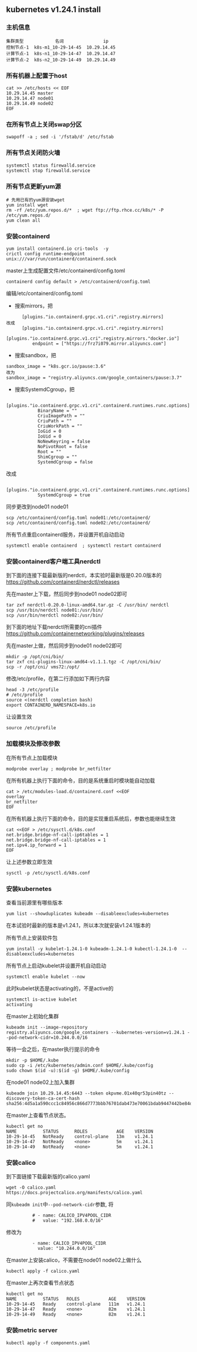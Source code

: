 ## kubernetes v1.24.1 install

### 主机信息
```
集群类型	        名词	             ip
控制节点-1	k8s-m1_10-29-14-45	10.29.14.45
计算节点-1	k8s-n1_10-29-14-47	10.29.14.47
计算节点-2	k8s-n2_10-29-14-49	10.29.14.49
```

### 所有机器上配置于host
```shell
cat >> /etc/hosts << EOF
10.29.14.45 master 
10.29.14.47 node01
10.29.14.49 node02
EOF
```

### 在所有节点上关闭swap分区
```shell
swapoff -a ; sed -i '/fstab/d' /etc/fstab
```

### 所有节点关闭防火墙
```shell
systemctl status firewalld.service
systemctl stop firewalld.service
```


### 所有节点更新yum源
```shell
# 先用已有的yum源安装wget
yum install wget
rm -rf /etc/yum.repos.d/*  ; wget ftp://ftp.rhce.cc/k8s/* -P /etc/yum.repos.d/
yum clean all
```

### 安装containerd
```shell
yum install containerd.io cri-tools  -y
crictl config runtime-endpoint unix:///var/run/containerd/containerd.sock
```

master上生成配置文件/etc/containerd/config.toml
```
containerd config default > /etc/containerd/config.toml
```

编辑/etc/containerd/config.toml

+ 搜索mirrors，把
```
      [plugins."io.containerd.grpc.v1.cri".registry.mirrors]
改成
      [plugins."io.containerd.grpc.v1.cri".registry.mirrors]
        [plugins."io.containerd.grpc.v1.cri".registry.mirrors."docker.io"]
          endpoint = ["https://frz7i079.mirror.aliyuncs.com"]
```

+ 搜索sandbox，把
```
sandbox_image = "k8s.gcr.io/pause:3.6"
改为
sandbox_image = "registry.aliyuncs.com/google_containers/pause:3.7"
```

+ 搜索SystemdCgroup，把
```
          [plugins."io.containerd.grpc.v1.cri".containerd.runtimes.runc.options]
            BinaryName = ""
            CriuImagePath = ""
            CriuPath = ""
            CriuWorkPath = ""
            IoGid = 0
            IoUid = 0
            NoNewKeyring = false
            NoPivotRoot = false
            Root = ""
            ShimCgroup = ""
            SystemdCgroup = false
```
改成
```
          [plugins."io.containerd.grpc.v1.cri".containerd.runtimes.runc.options]
            SystemdCgroup = true
```

同步更改到node01 node01
```shell
scp /etc/containerd/config.toml node01:/etc/containerd/
scp /etc/containerd/config.toml node02:/etc/containerd/
```

所有节点重启containerd服务，并设置开机自动启动
```shell
systemctl enable containerd  ; systemctl restart containerd
```

### 安装containerd客户端工具nerdctl

到下面的连接下载最新版的nerdctl，本实验时最新版是0.20.0版本的
https://github.com/containerd/nerdctl/releases

先在master上下载，然后同步到node01 node02即可
```shell
tar zxf nerdctl-0.20.0-linux-amd64.tar.gz -C /usr/bin/ nerdctl
scp /usr/bin/nerdctl node01:/usr/bin/
scp /usr/bin/nerdctl node02:/usr/bin/
```

到下面的地址下载nerdctl所需要的cni插件
https://github.com/containernetworking/plugins/releases

先在master上做，然后同步到node01 node02即可
```shell
mkdir -p /opt/cni/bin/
tar zxf cni-plugins-linux-amd64-v1.1.1.tgz -C /opt/cni/bin/
scp -r /opt/cni/ vms72:/opt/
```

修改/etc/profile，在第二行添加如下两行内容
```
head -3 /etc/profile
# /etc/profile
source <(nerdctl completion bash)
export CONTAINERD_NAMESPACE=k8s.io
```

让设置生效
```shell
source /etc/profile
```

### 加载模块及修改参数

在所有节点上加载模块
```
modprobe overlay ; modprobe br_netfilter
```

在所有机器上执行下面的命令，目的是系统重启时模块能自动加载
```shell
cat > /etc/modules-load.d/containerd.conf <<EOF
overlay
br_netfilter
EOF
```

在所有机器上执行下面的命令，目的是实现重启系统后，参数也能继续生效
```shell
cat <<EOF > /etc/sysctl.d/k8s.conf
net.bridge.bridge-nf-call-ip6tables = 1
net.bridge.bridge-nf-call-iptables = 1
net.ipv4.ip_forward = 1
EOF
```

让上述参数立即生效
```shell
sysctl -p /etc/sysctl.d/k8s.conf
```

### 安装kubernetes
查看当前源里有哪些版本
```shell
yum list --showduplicates kubeadm --disableexcludes=kubernetes
```

在本试验时最新的版本是v1.24.1，所以本次就安装v1.24.1版本的

所有节点上安装软件包
```shell
yum install -y kubelet-1.24.1-0 kubeadm-1.24.1-0 kubectl-1.24.1-0  --disableexcludes=kubernetes
```

所有节点上启动kubelet并设置开机自动启动
```shell
systemctl enable kubelet --now
```

此时kubelet状态是activating的，不是active的
```shell
systemctl is-active kubelet
activating
```

在master上初始化集群
```shell
kubeadm init --image-repository registry.aliyuncs.com/google_containers --kubernetes-version=v1.24.1 --pod-network-cidr=10.244.0.0/16
```

等待一会之后，在master执行提示的命令
```shell
mkdir -p $HOME/.kube 
sudo cp -i /etc/kubernetes/admin.conf $HOME/.kube/config 
sudo chown $(id -u):$(id -g) $HOME/.kube/config 
```

在node01 node02上加入集群
```shell
kubeadm join 10.29.14.45:6443 --token okpvme.01x40qr53pin40tz --discovery-token-ca-cert-hash sha256:4d5a1a590ccc1c84956c866d7773bbb76701dab473e70061bdab9447442be84d
```

在master上查看节点状态。
```shell
kubectl get no
NAME          STATUS      ROLES           AGE    VERSION
10-29-14-45   NotReady    control-plane   13m    v1.24.1
10-29-14-47   NotReady    <none>          5m     v1.24.1
10-29-14-49   NotReady    <none>          5m     v1.24.1
```

### 安装calico
到下面链接下载最新版的calico.yaml
```shell
wget -O calico.yaml https://docs.projectcalico.org/manifests/calico.yaml
```

同`kubeadm init`中`--pod-network-cidr`参数, 将
```
          # - name: CALICO_IPV4POOL_CIDR
          #   value: "192.168.0.0/16"
```
修改为
```
          - name: CALICO_IPV4POOL_CIDR
            value: "10.244.0.0/16"
```


在master上安装calico，不需要在node01 node02上做什么
```shell
kubectl apply -f calico.yaml
```

在master上再次查看节点状态
```shell
kubectl get no
NAME          STATUS   ROLES           AGE    VERSION
10-29-14-45   Ready    control-plane   111m   v1.24.1
10-29-14-47   Ready    <none>          82m    v1.24.1
10-29-14-49   Ready    <none>          82m    v1.24.1
```

### 安装metric server
```
kubectl apply -f components.yaml
```
